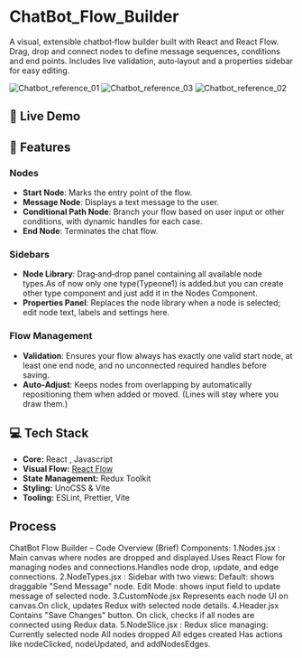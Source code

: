 # ChatBot_Flow_Builder

A visual, extensible chatbot‐flow builder built with React and React Flow. Drag, drop and connect nodes to define message sequences, conditions and end points. Includes live validation, auto‐layout and a properties sidebar for easy editing.

![Chatbot_reference_01](https://github.com/user-attachments/assets/48e19e33-c67e-4cd7-ad17-413b1351f289)
![Chatbot_reference_03](https://github.com/user-attachments/assets/4c4bb794-54b9-4a9f-b513-fc7469014f94)
![Chatbot_reference_02](https://github.com/user-attachments/assets/0ea21177-9d42-4d8e-9b32-5205e2e3d329)


## 🔗 Live Demo


## 🚀 Features

### Nodes
- **Start Node**: Marks the entry point of the flow.  
- **Message Node**: Displays a text message to the user.  
- **Conditional Path Node**: Branch your flow based on user input or other conditions, with dynamic handles for each case.  
- **End Node**: Terminates the chat flow.

### Sidebars
- **Node Library**: Drag‑and‑drop panel containing all available node types.As of now only one type(Typeone1) is added.but you can create other type component and just add it in the Nodes Component.
- **Properties Panel**: Replaces the node library when a node is selected; edit node text, labels and settings here.

### Flow Management
- **Validation**: Ensures your flow always has exactly one valid start node, at least one end node, and no unconnected required handles before saving.  
- **Auto‐Adjust**: Keeps nodes from overlapping by automatically repositioning them when added or moved. (Lines will stay where you draw them.)

## 💻 Tech Stack
- **Core:** React , Javascript
- **Visual Flow:** [React Flow](https://reactflow.dev/)  
- **State Management:** Redux Toolkit  
- **Styling:** UnoCSS & Vite  
- **Tooling:** ESLint, Prettier, Vite

## Process

 ChatBot Flow Builder – Code Overview (Brief)
Components:
1.Nodes.jsx  : Main canvas where nodes are dropped and displayed.Uses React Flow for managing nodes and connections.Handles node drop, update, and edge connections.
2.NodeTypes.jsx : 
Sidebar with two views:
Default: shows draggable "Send Message" node.
Edit Mode: shows input field to update message of selected node.
3.CustomNode.jsx
Represents each node UI on canvas.On click, updates Redux with selected node details.
4.Header.jsx
Contains "Save Changes" button.
On click, checks if all nodes are connected using Redux data.
5.NodeSlice.jsx : Redux slice managing:
Currently selected node
All nodes dropped
All edges created
Has actions like nodeClicked, nodeUpdated, and addNodesEdges.
